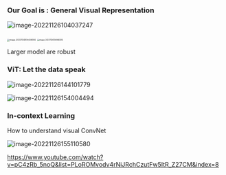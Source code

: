 ### Our Goal is : General Visual Representation

![image-20221126104037247](/Users/haochen/Desktop/Python%20Project/chqwer2.github.io/img/Typora/image-20221126104037247.png)

<img src="/Users/haochen/Desktop/Python%20Project/chqwer2.github.io/img/Typora/image-20221126104428006.png" alt="image-20221126104428006" style="zoom:33%;" />

<img src="/Users/haochen/Desktop/Python%20Project/chqwer2.github.io/img/Typora/image-20221126104906616.png" alt="image-20221126104906616" style="zoom:30%;" />

Larger model are robust

### ViT: Let the data speak

![image-20221126144101779](/Users/haochen/Desktop/Python%20Project/chqwer2.github.io/img/Typora/image-20221126144101779.png)



![image-20221126154004494](/Users/haochen/Desktop/Python%20Project/chqwer2.github.io/img/Typora/image-20221126154004494.png)

### In-context Learning

How to understand visual ConvNet

![image-20221126155110580](/Users/haochen/Desktop/Python%20Project/chqwer2.github.io/img/Typora/image-20221126155110580.png)

https://www.youtube.com/watch?v=pC4zRb_5noQ&list=PLoROMvodv4rNiJRchCzutFw5ItR_Z27CM&index=8

